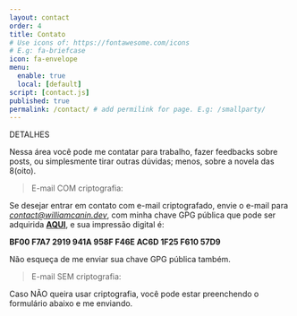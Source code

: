 ```yaml
---
layout: contact
order: 4
title: Contato
# Use icons of: https://fontawesome.com/icons
# E.g: fa-briefcase
icon: fa-envelope
menu:
  enable: true
  local: [default]
script: [contact.js]
published: true
permalink: /contact/ # add permilink for page. E.g: /smallparty/
---
```


DETALHES

Nessa área você pode me contatar para trabalho, fazer feedbacks sobre posts, ou simplesmente tirar outras dúvidas; menos, sobre a novela das 8(oito).

> E-mail COM criptografia:

Se desejar entrar em contato com e-mail criptografado, envie o e-mail para *contact@williamcanin.dev*,
com minha chave GPG pública que pode ser adquirida [**AQUI**](http://williamcanin.github.io/docs/key/public.asc), e sua impressão digital é:

**BF00 F7A7 2919 941A 958F F46E AC6D 1F25 F610 57D9**

Não esqueça de me enviar sua chave GPG pública também.

> E-mail SEM criptografia:

Caso NÃO queira usar criptografia, você pode estar preenchendo o formulário abaixo e me enviando.
